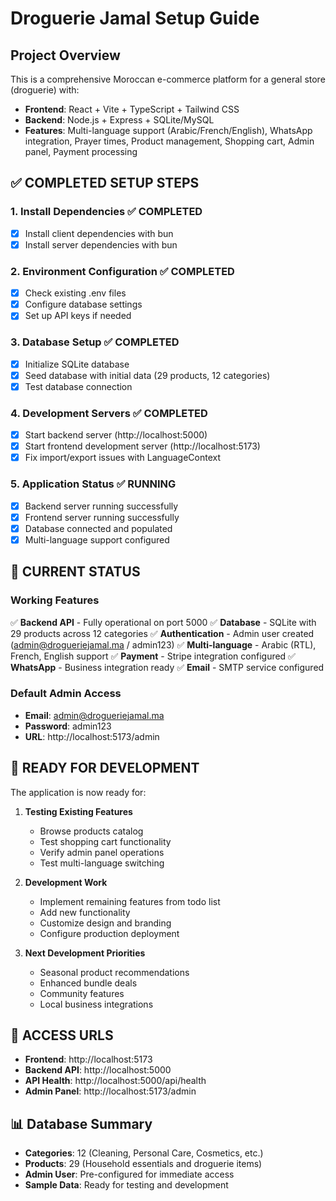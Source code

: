 # Droguerie Jamal Setup Guide

## Project Overview
This is a comprehensive Moroccan e-commerce platform for a general store (droguerie) with:
- **Frontend**: React + Vite + TypeScript + Tailwind CSS
- **Backend**: Node.js + Express + SQLite/MySQL
- **Features**: Multi-language support (Arabic/French/English), WhatsApp integration, Prayer times, Product management, Shopping cart, Admin panel, Payment processing

## ✅ COMPLETED SETUP STEPS

### 1. Install Dependencies ✅ COMPLETED
- [x] Install client dependencies with bun
- [x] Install server dependencies with bun

### 2. Environment Configuration ✅ COMPLETED
- [x] Check existing .env files
- [x] Configure database settings
- [x] Set up API keys if needed

### 3. Database Setup ✅ COMPLETED
- [x] Initialize SQLite database
- [x] Seed database with initial data (29 products, 12 categories)
- [x] Test database connection

### 4. Development Servers ✅ COMPLETED
- [x] Start backend server (http://localhost:5000)
- [x] Start frontend development server (http://localhost:5173)
- [x] Fix import/export issues with LanguageContext

### 5. Application Status ✅ RUNNING
- [x] Backend server running successfully
- [x] Frontend server running successfully
- [x] Database connected and populated
- [x] Multi-language support configured

## 🔧 CURRENT STATUS

### Working Features
✅ **Backend API** - Fully operational on port 5000
✅ **Database** - SQLite with 29 products across 12 categories
✅ **Authentication** - Admin user created (admin@drogueriejamal.ma / admin123)
✅ **Multi-language** - Arabic (RTL), French, English support
✅ **Payment** - Stripe integration configured
✅ **WhatsApp** - Business integration ready
✅ **Email** - SMTP service configured

### Default Admin Access
- **Email**: admin@drogueriejamal.ma
- **Password**: admin123
- **URL**: http://localhost:5173/admin

## 🎯 READY FOR DEVELOPMENT

The application is now ready for:

1. **Testing Existing Features**
   - Browse products catalog
   - Test shopping cart functionality
   - Verify admin panel operations
   - Test multi-language switching

2. **Development Work**
   - Implement remaining features from todo list
   - Add new functionality
   - Customize design and branding
   - Configure production deployment

3. **Next Development Priorities**
   - Seasonal product recommendations
   - Enhanced bundle deals
   - Community features
   - Local business integrations

## 🚀 ACCESS URLS

- **Frontend**: http://localhost:5173
- **Backend API**: http://localhost:5000
- **API Health**: http://localhost:5000/api/health
- **Admin Panel**: http://localhost:5173/admin

## 📊 Database Summary
- **Categories**: 12 (Cleaning, Personal Care, Cosmetics, etc.)
- **Products**: 29 (Household essentials and droguerie items)
- **Admin User**: Pre-configured for immediate access
- **Sample Data**: Ready for testing and development
